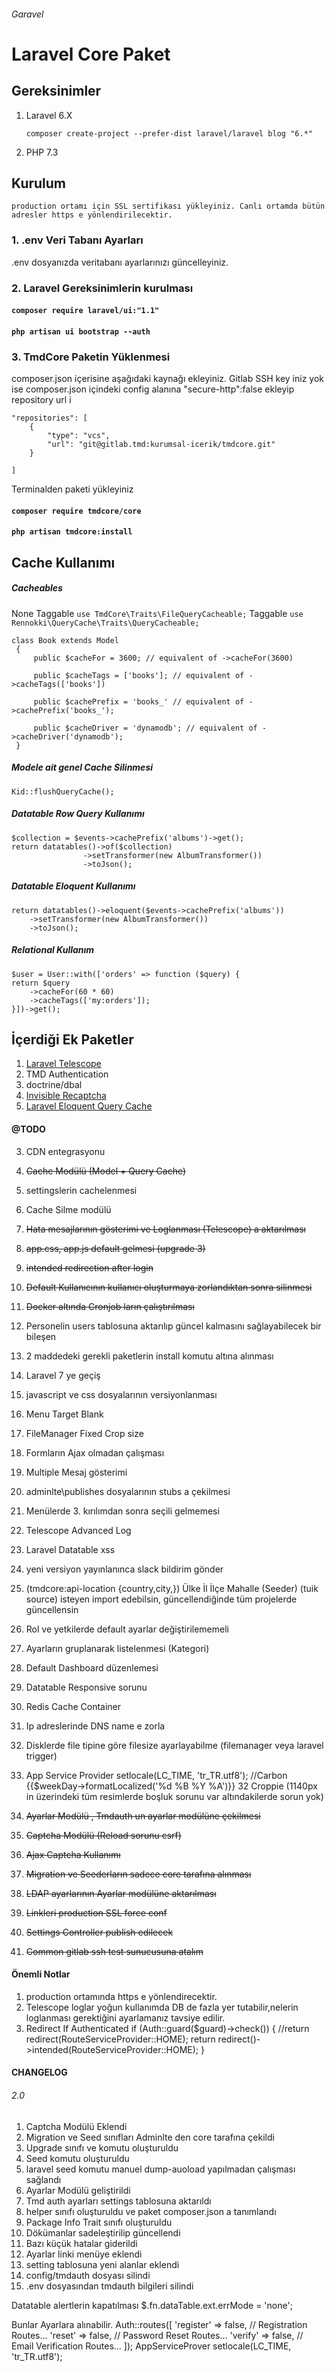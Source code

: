 ###### Garavel

# **Laravel Core Paket**

## Gereksinimler

1. Laravel 6.X

    ``composer create-project --prefer-dist laravel/laravel blog "6.*"``
2. PHP 7.3

## Kurulum


`production ortamı için SSL sertifikası yükleyiniz. Canlı ortamda bütün adresler https e yönlendirilecektir.`
### 1. .env Veri Tabanı Ayarları
.env dosyanızda veritabanı ayarlarınızı güncelleyiniz.

### 2. Laravel Gereksinimlerin kurulması
#### `composer require laravel/ui:"1.1"`
#### `php artisan ui bootstrap --auth`



### 3. TmdCore Paketin Yüklenmesi
composer.json içerisine aşağıdaki kaynağı ekleyiniz. 
Gitlab SSH key iniz yok ise composer.json içindeki config alanına
"secure-http":false ekleyip  repository url i

    "repositories": [
        {
            "type": "vcs",
            "url": "git@gitlab.tmd:kurumsal-icerik/tmdcore.git"
        }

    ]

Terminalden paketi yükleyiniz

#### `composer require tmdcore/core`
#### `php artisan tmdcore:install`
    
## Cache Kullanımı
##### Cacheables
None Taggable `use TmdCore\Traits\FileQueryCacheable;`
Taggable `use Rennokki\QueryCache\Traits\QueryCacheable;`

    class Book extends Model
     {
         public $cacheFor = 3600; // equivalent of ->cacheFor(3600)
     
         public $cacheTags = ['books']; // equivalent of ->cacheTags(['books'])
     
         public $cachePrefix = 'books_' // equivalent of ->cachePrefix('books_');
     
         public $cacheDriver = 'dynamodb'; // equivalent of ->cacheDriver('dynamodb');
     }
    
##### Modele ait genel Cache Silinmesi
    Kid::flushQueryCache();
##### Datatable Row Query Kullanımı
    $collection = $events->cachePrefix('albums')->get();
    return datatables()->of($collection)
                    ->setTransformer(new AlbumTransformer())
                    ->toJson();
                    
##### Datatable Eloquent Kullanımı                    
    return datatables()->eloquent($events->cachePrefix('albums'))
        ->setTransformer(new AlbumTransformer())
        ->toJson();
##### Relational Kullanım
	$user = User::with(['orders' => function ($query) {
    return $query
        ->cacheFor(60 * 60)
        ->cacheTags(['my:orders']);
    }])->get();                    
                      
    
## İçerdiği Ek Paketler

1. [Laravel Telescope](https://laravel.com/docs/6.x/telescope "Laravel Telescope")
2. TMD Authentication
3. doctrine/dbal
4. [Invisible Recaptcha](https://github.com/albertcht/invisible-recaptcha "Invisible Recaptcha")
5. [Laravel Eloquent Query Cache](https://github.com/renoki-co/laravel-eloquent-query-cache "Laravel Eloquent Query Cache")
   
#### @TODO
3. CDN entegrasyonu
4. ~~Cache Modülü (Model + Query Cache)~~
5. settingslerin cachelenmesi
6. Cache Silme modülü
7. ~~Hata mesajlarının gösterimi ve Loglanması (Telescope) a aktarılması~~
8. ~~app.css, app.js default gelmesi (upgrade 3)~~
9. ~~intended redirection after login~~
10. ~~Default Kullanıcının kullanıcı oluşturmaya zorlandıktan sonra silinmesi~~
12. ~~Docker altında Cronjob ların çalıştırılması~~
13. Personelin users tablosuna aktarılıp güncel kalmasını sağlayabilecek bir bileşen
14. 2 maddedeki gerekli paketlerin install komutu altına alınması
15. Laravel 7 ye geçiş
16. javascript ve css dosyalarının versiyonlanması


14. Menu Target Blank
15. FileManager Fixed Crop size  
16. Formların Ajax olmadan çalışması
17. Multiple Mesaj gösterimi
18. adminlte\publishes dosyalarının stubs a çekilmesi
19. Menülerde 3. kırılımdan sonra seçili gelmemesi
20. Telescope Advanced Log
21. Laravel Datatable xss
22. yeni versiyon yayınlanınca slack bildirim gönder
23. (tmdcore:api-location {country,city,}) Ülke İl İlçe Mahalle (Seeder) (tuik source) isteyen import edebilsin, güncellendiğinde tüm projelerde güncellensin
24. Rol ve yetkilerde default ayarlar değiştirilememeli
25. Ayarların gruplanarak listelenmesi (Kategori)
26. Default Dashboard düzenlemesi
27. Datatable Responsive sorunu
28. Redis Cache Container
29. Ip adreslerinde DNS name e zorla
30. Disklerde file tipine göre filesize ayarlayabilme (filemanager veya laravel trigger)
31. App Service Provider setlocale(LC_TIME, 'tr_TR.utf8'); //Carbon {{$weekDay->formatLocalized('%d %B %Y %A')}}
32 Croppie (1140px in üzerindeki tüm resimlerde boşluk sorunu var altındakilerde sorun yok)

1. ~~Ayarlar Modülü , Tmdauth un ayarlar modülüne çekilmesi~~
2. ~~Captcha Modülü (Reload sorunu csrf)~~
3. ~~Ajax Captcha Kullanımı~~
4. ~~Migration ve Seederların sadece core tarafına alınması~~
5. ~~LDAP ayarlarının Ayarlar modülüne aktarılması~~
11. ~~Linkleri production SSL force conf~~
2. ~~Settings Controller publish edilecek~~
1. ~~Common gitlab ssh test sunucusuna atalım~~

#### Önemli Notlar
1. production ortamında https e yönlendirecektir.
2. Telescope loglar yoğun kullanımda DB de fazla yer tutabilir,nelerin loglanması gerektiğini ayarlamanız tavsiye edilir.
3.   Redirect If Authenticated
    if (Auth::guard($guard)->check()) {
               //return redirect(RouteServiceProvider::HOME);
                   return redirect()->intended(RouteServiceProvider::HOME);
               }
           
           
#### CHANGELOG
###### 2.0
1. Captcha Modülü Eklendi
2. Migration ve Seed sınıfları Adminlte den core tarafına çekildi
3. Upgrade sınıfı ve komutu  oluşturuldu
4. Seed komutu oluşturuldu
5. laravel seed komutu manuel dump-auoload yapılmadan çalışması sağlandı
6. Ayarlar Modülü  geliştirildi
7. Tmd auth ayarları settings tablosuna aktarıldı
8. helper sınıfı oluşturuldu ve paket composer.json a tanımlandı
9. Package Info Trait sınıfı oluşturuldu
10. Dökümanlar sadeleştirilip güncellendi
11. Bazı küçük hatalar giderildi
12. Ayarlar linki menüye eklendi
13. setting tablosuna yeni alanlar eklendi
14. config/tmdauth dosyası silindi
15. .env dosyasından tmdauth bilgileri silindi



Datatable alertlerin kapatılması
 $.fn.dataTable.ext.errMode = 'none';

Bunlar Ayarlara alınabilir.
Auth::routes([
    'register' => false, // Registration Routes...
    'reset'    => false, // Password Reset Routes...
    'verify'   => false, // Email Verification Routes...
]);
AppServiceProver
setlocale(LC_TIME, 'tr_TR.utf8');
